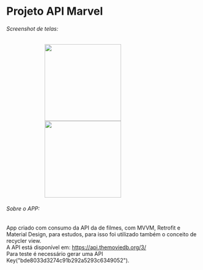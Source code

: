 # Projeto API Marvel
###### Screenshot de telas: 
<img width="200" style="margin-left:100px" src="https://user-images.githubusercontent.com/18220991/70554874-bb356000-1b5c-11ea-889d-9122f5dd5632.png"/><img width="200" style="margin-left:100px" src="https://user-images.githubusercontent.com/18220991/70554875-bb356000-1b5c-11ea-8a5d-d00138596c8f.png"/>

###### Sobre o APP:
App criado com consumo da API da de filmes, com MVVM, Retrofit e Material Design, para estudos, para isso foi utilizado também o conceito de recycler view. <br/>
A API está disponível em: https://api.themoviedb.org/3/ <br/>
Para teste é necessário gerar uma API Key("bde8033d3274c91b292a5293c6349052").
